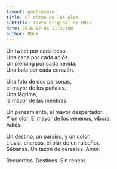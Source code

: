 ```yaml
---
layout: postremain
title: El ritmo de las olas
subtitle: Texto original de ODck
date: 2016-07-06 11:32:00
author: ODck
---
```


Un tweet por cada beso.  
Una cana por cada adiós.  
Un piercing por cada herida.  
Una bala por cada corazón.  

Una foto de dos personas,  
el mayor de los puñales.  
Una lágrima,  
la mayor de las mentiras. 

Un pensamiento, el mayor despertador.  
Y un olor. El mayor de los venenos, víbora.  
Adiós.

Un destino, un paraíso, y un color.  
Lluvia, charcos, el piar de un ruiseñor.  
Sábanas. Un tazón de cereales. Amor.  

Recuerdos. Destinos. Sin rencor.  